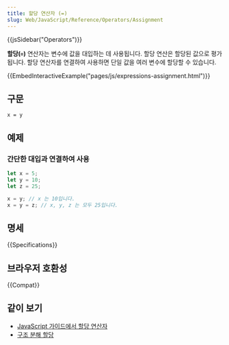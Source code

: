 ```yaml
---
title: 할당 연산자 (=)
slug: Web/JavaScript/Reference/Operators/Assignment
---
```


{{jsSidebar("Operators")}}

**할당(`=`)** 연산자는 변수에 값을 대입하는 데 사용됩니다. 할당 연산은 할당된 값으로 평가됩니다. 할당 연산자를
연결하여 사용하면 단일 값을 여러 변수에 할당할 수 있습니다.

{{EmbedInteractiveExample("pages/js/expressions-assignment.html")}}

## 구문

```js-nolint
x = y
```

## 예제

### 간단한 대입과 연결하여 사용

```js
let x = 5;
let y = 10;
let z = 25;

x = y; // x 는 10입니다.
x = y = z; // x, y, z 는 모두 25입니다.
```

## 명세

{{Specifications}}

## 브라우저 호환성

{{Compat}}

## 같이 보기

- [JavaScript 가이드에서 할당 연산자](/ko/docs/Web/JavaScript/Guide/Expressions_and_Operators#assignment_operators)
- [구조 분해 할당](/ko/docs/Web/JavaScript/Reference/Operators/Destructuring_assignment)
